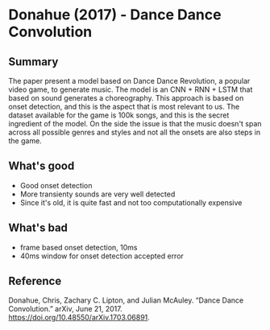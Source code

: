 # Donahue (2017) - Dance Dance Convolution

## Summary

The paper present a model based on Dance Dance Revolution, a popular video game, to generate music. The model is an CNN + RNN + LSTM that based on sound generates a choreography. This approach is based on onset detection, and this is the aspect that is most relevant to us. The dataset available for the game is 100k songs, and this is the secret ingredient of the model. On the side the issue is that the music doesn't span across all possible genres and styles and not all the onsets are also steps in the game.

## What's good
- Good onset detection
- More transienty sounds are very well detected
- Since it's old, it is quite fast and not too computationally expensive

## What's bad
- frame based onset detection, 10ms
- 40ms window for onset detection accepted error


## Reference

Donahue, Chris, Zachary C. Lipton, and Julian McAuley. “Dance Dance Convolution.” arXiv, June 21, 2017. https://doi.org/10.48550/arXiv.1703.06891.
